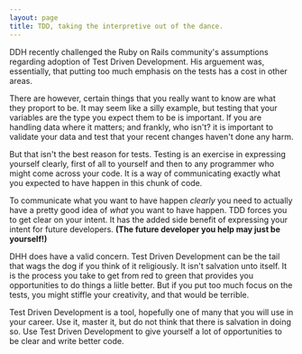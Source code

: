 ```yaml
---
layout: page
title: TDD, taking the interpretive out of the dance.
---
```


DDH recently challenged the Ruby on Rails community's assumptions regarding adoption of Test Driven Development. His arguement was, essentially, that putting too much emphasis on the tests has a cost in other areas.

There are however, certain things that you really want to know are what they proport to be. It may seem like a silly example, but testing that your variables are the type you expect them to be is important. If you are handling data where it matters; and frankly, who isn't? it is important to validate your data and test that your recent changes haven't done any harm.

But that isn't the best reason for tests. Testing is an exercise in expressing yourself clearly, first of all to yourself and then to any programmer who might come across your code. It is a way of communicating exactly what you expected to have happen in this chunk of code.

To communicate what you want to have happen _clearly_ you need to actually have a pretty good idea of _what_ you want to have happen. TDD forces you to get clear on your intent. It has the added side benefit of expressing your intent for future developers. **(The future developer you help may just be yourself!)**

DHH does have a valid concern. Test Driven Development can be the tail that wags the dog if you think of it religiously. It isn't salvation unto itself. It is the process you take to get from red to green that provides you opportunities to do things a liitle better. But if you put too much focus on the tests, you might stiffle your creativity, and that would be terrible.

Test Driven Development is a tool, hopefully one of many that you will use in your career. Use it, master it, but do not think that there is salvation in doing so. Use Test Driven Development to give yourself a lot of opportunities to be clear and write better code.

